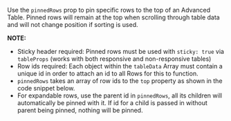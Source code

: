 Use the `pinnedRows` prop to pin specific rows to the top of an Advanced Table. Pinned rows will remain at the top when scrolling through table data and will not change position if sorting is used.

**NOTE:** 
- Sticky header required: Pinned rows must be used with `sticky: true` via `tableProps` (works with both responsive and non-responsive tables)
- Row ids required: Each object within the `tableData` Array must contain a unique id in order to attach an id to all Rows for this to function. 
- `pinnedRows` takes an array of row ids to the `top` property as shown in the code snippet below. 
- For expandable rows, use the parent id in `pinnedRows`, all its children will automatically be pinned with it. If id for a child is passed in without parent being pinned, nothing will be pinned. 